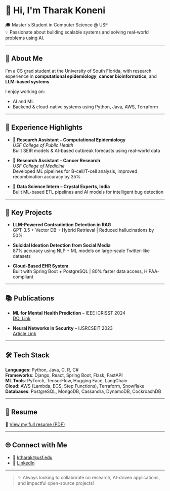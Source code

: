 # 👋 Hi, I'm Tharak Koneni

🎓 Master's Student in Computer Science @ USF  
💡 Passionate about building scalable systems and solving real-world problems using AI.

---

## 🧠 About Me

I'm a CS grad student at the University of South Florida, with research experience in **computational epidemiology**, **cancer bioinformatics**, and **LLM-based systems**.

I enjoy working on:
- AI and ML
- Backend & cloud-native systems using Python, Java, AWS, Terraform

---

## 💼 Experience Highlights

- 🏥 **Research Assistant – Computational Epidemiology**  
  *USF College of Public Health*  
  Built SEIR models & AI-based outbreak forecasts using real-world data

- 🧬 **Research Assistant – Cancer Research**  
  *USF College of Medicine*  
  Developed ML pipelines for B-cell/T-cell analysis, improved recombination accuracy by 35%

- 🤖 **Data Science Intern – Crystal Experts, India**  
  Built ML-based ETL pipelines and AI models for intelligent bug detection

---

## 🚀 Key Projects

- **LLM-Powered Contradiction Detection in RAG**  
  GPT-3.5 + Vector DB + Hybrid Retrieval | Reduced hallucinations by 50%

- **Suicidal Ideation Detection from Social Media**  
  87% accuracy using NLP + ML models on large-scale Twitter-like datasets

- **Cloud-Based EHR System**  
  Built with Spring Boot + PostgreSQL | 80% faster data access, HIPAA-compliant

---

## 📚 Publications

- **ML for Mental Health Prediction** – IEEE ICRISST 2024  
  [DOI Link](https://doi.org/10.1109/ICRISST59181.2024.10921958)

- **Neural Networks in Security** – IJSRCSEIT 2023  
  [Article Link](https://ijsrcseit.com/home/issue/view/article.php?id=CSEIT239832)

---

## 🛠 Tech Stack

**Languages**: Python, Java, C, R, C#  
**Frameworks**: Django, React, Spring Boot, Flask, FastAPI  
**ML Tools**: PyTorch, TensorFlow, Hugging Face, LangChain  
**Cloud**: AWS (Lambda, ECS, Step Functions), Terraform, Snowflake  
**Databases**: PostgreSQL, MongoDB, Cassandra, DynamoDB, CockroachDB

---

## 📄 Resume

📎 [View my full resume (PDF)](./Tharak(Resume).pdf)

---

## 🌐 Connect with Me

- 📧 ktharak@usf.edu  
- 💼 [LinkedIn](https://linkedin.com/in/tharak-k)  

---

> ✨ Always looking to collaborate on research, AI-driven applications, and impactful open-source projects!
